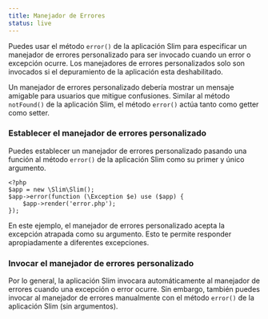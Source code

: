 ```yaml
---
title: Manejador de Errores
status: live
---
```


Puedes usar el método `error()` de la aplicación Slim para especificar un manejador de errores 
personalizado para ser invocado cuando un error o excepción ocurre. Los manejadores de errores 
personalizados solo son invocados si el depuramiento de la aplicación esta deshabilitado.

Un manejador de errores personalizado debería mostrar un mensaje amigable para usuarios que mitigue 
confusiones. Similar al método `notFound()` de la aplicación Slim, el método `error()` actúa tanto como 
getter como setter.

### Establecer el manejador de errores personalizado

Puedes establecer un manejador de errores personalizado pasando una función al método `error()` de la aplicación 
Slim como su primer y único argumento.

    <?php
    $app = new \Slim\Slim();
    $app->error(function (\Exception $e) use ($app) {
        $app->render('error.php');
    });

En este ejemplo, el manejador de errores personalizado acepta la excepción atrapada como su argumento. Esto 
te permite responder apropiadamente a diferentes excepciones. 

### Invocar el manejador de errores personalizado

Por lo general, la aplicación Slim invocara automáticamente al manejador de errores cuando una 
excepción o error ocurre. Sin embargo, también puedes invocar al manejador de errores manualmente con 
el método `error()` de la aplicación Slim (sin argumentos).
